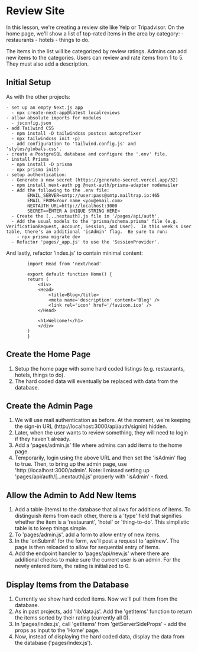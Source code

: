 # Review Site

In this lesson, we're creating a review site like Yelp or Tripadvisor. On the home page, we'll show a list of top-rated items in the area by category: - restaurants - hotels - things to do.

The items in the list will be categorized by review ratings. Admins can add new items to the categories.
Users can review and rate items from 1 to 5. They must also add a description.

## Initial Setup

As with the other projects:

    - set up an empty Next.js app
      - npx create-next-app@latest localreviews
    - allow absolute imports for modules
      - jsconfig.json
    - add Tailwind CSS
      - npm install -D tailwindcss postcss autoprefixer
      - npx tailwindcss init -p)
      - add configuration to 'tailwind.config.js' and 'styles/globals.css'.
    - create a PostgreSQL database and configure the '.env' file.
    - install Prisma
      - npm install -D prisma
      - npx prisma init)
    - setup authentication:
      - Generate a new secret (https://generate-secret.vercel.app/32)
      - npm install next-auth pg @next-auth/prisma-adapter nodemailer
      - Add the following to the .env file:
            EMAIL_SERVER=smtp://user:pass@smtp.mailtrap.io:465
            EMAIL_FROM=Your name <you@email.com>
            NEXTAUTH_URL=http://localhost:3000
            SECRET=<ENTER A UNIQUE STRING HERE>
      - Create the [...nextauth].js file in '/pages/api/auth'.
      - Add the usual models to the 'prisma/schema.prisma' file (e.g. VerificationRequest, Account, Session, and User).  In this week's User table, there's an additional 'isAdmin' flag.  Be sure to run:
        - npx prisma migrate dev
      - Refactor 'pages/_app.js' to use the 'SessionProvider'.

And lastly, refactor 'index.js' to contain minimal content:

```
        import Head from 'next/head'

        export default function Home() {
        return (
            <div>
            <Head>
                <title>Blog</title>
                <meta name='description' content='Blog' />
                <link rel='icon' href='/favicon.ico' />
            </Head>

            <h1>Welcome!</h1>
            </div>
        )
        }
```

## Create the Home Page

1. Setup the home page with some hard coded listings (e.g. restaurants, hotels, things to do).
2. The hard coded data will eventually be replaced with data from the database.

## Create the Admin Page

1. We will use mail authentication as before. At the moment, we're keeping the sign-in URL (http://localhost:3000/api/auth/signin) hidden.
2. Later, when the user wants to review something, they will need to login if they haven't already.
3. Add a 'pages/admin.js' file where admins can add items to the home page.
4. Temporarily, login using the above URL and then set the 'isAdmin' flag to true. Then, to bring up the admin page, use 'http://localhost:3000/admin'. Note: I missed setting up 'pages/api/auth/[...nextauth].js' properly with 'isAdmin' - fixed.

## Allow the Admin to Add New Items

1. Add a table (Items) to the database that allows for additions of items. To distinguish items from each other, there is a 'type' field that signifies whether the item is a 'restaurant', 'hotel' or 'thing-to-do'. This simplistic table is to keep things simple.
2. To 'pages/admin.js', add a form to allow entry of new items.
3. In the 'onSubmit' for the form, we'll post a request to 'api/new'. The page is then reloaded to allow for sequential entry of items.
4. Add the endpoint handler to 'pages/api/new.js' where there are additional checks to make sure the current user is an admin. For the newly entered item, the rating is initialized to 0.

## Display Items from the Database

1. Currently we show hard coded items. Now we'll pull them from the database.
2. As in past projects, add 'lib/data.js'. Add the 'getItems' function to return the items sorted by their rating (currently all 0).
3. In 'pages/index.js', call 'getItems' from 'getServerSideProps' - add the props as input to the 'Home' page.
4. Now, instead of displaying the hard coded data, display the data from the database ('pages/index.js').
